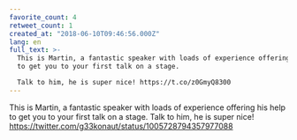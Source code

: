 ```yaml
---
favorite_count: 4
retweet_count: 1
created_at: "2018-06-10T09:46:56.000Z"
lang: en
full_text: >-
  This is Martin, a fantastic speaker with loads of experience offering his help
  to get you to your first talk on a stage.

  Talk to him, he is super nice! https://t.co/z0GmyQ8300
---
```


This is Martin, a fantastic speaker with loads of experience offering his help
to get you to your first talk on a stage. Talk to him, he is super nice!
<https://twitter.com/g33konaut/status/1005728794357977088>
